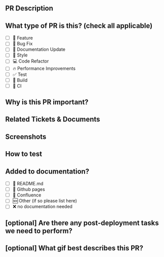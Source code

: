 ## PR Description

<!-- Please give a description on this PR-->

## What type of PR is this? (check all applicable)

- [ ] 🔧 Feature
- [ ] 🐛 Bug Fix
- [ ] 📝 Documentation Update
- [ ] 🎨 Style
- [ ] 💻 Code Refactor
- [ ] 🔥 Performance Improvements
- [ ] ✅ Test
- [ ] 🔨 Build
- [ ] 🔁 CI

## Why is this PR important?
<!-- Useful to see why this PR should be implemented -->

## Related Tickets & Documents
<!-- Please link any related issues, tickets, documents, etc here -->

## Screenshots

<!-- Screenshots are helpful :) -->


## How to test
<!-- 
Please provide some steps for a reviewer(s) to test your change. If you have wrote tests, you can mention that here as well.
1. Click a link
2. Do this thing
3. Validate you see it working
-->


## Added to documentation?

- [ ] 📜 README.md
- [ ] 📓 Github pages
- [ ] 📕 Confluence
- [ ] 🆕 Other (if so please list here)
- [ ] ❌ no documentation needed

## [optional] Are there any post-deployment tasks we need to perform?


## [optional] What gif best describes this PR?
<!-- Optional, but recommended :) -->
